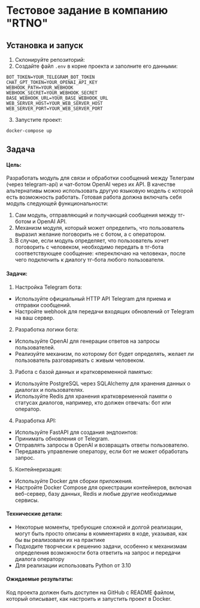 # Тестовое задание в компанию "RTNO"

## Установка и запуск

1. Склонируйте репозиторий:
2. Создайте файл `.env` в корне проекта и заполните его данными:
```env
BOT_TOKEN=YOUR_TELEGRAM_BOT_TOKEN
CHAT_GPT_TOKEN=YOUR_OPENAI_API_KEY
WEBHOOK_PATH=YOUR_WEBHOOK
WEBHOOK_SECRET=YOUR_WEBHOOK_SECRET
BASE_WEBHOOK_URL=YOUR_BASE_WEBHOOK_URL
WEB_SERVER_HOST=YOUR_WEB_SERVER_HOST
WEB_SERVER_PORT=YOUR_WEB_SERVER_PORT
```
3. Запустите проект:
```bash
docker-compose up
```

## Задача

#### Цель:
 Разработать модуль для связи и обработки сообщений между Телеграм (через telegram-api) и чат-ботом OpenAI через их API. В качестве альтернативы можно использовать другую языковую модель с которой есть возможность работать.
 Готовая работа должна включать себя модуль следующей функциональности:
 1) Сам модуль, отправляющий и получающий сообщения между тг-ботом и OpenAI API.
 2) Механизм модуля, который может определить, что пользователь выразил желание поговорить не с ботом, а с оператором.
 3) В случае, если модуль определяет, что пользователь хочет поговорить с человеком, необходимо передать в тг-бота соответствующее сообщение: «переключаю на человека», после чего подключить к диалогу тг-бота любого пользователя. 
#### Задачи:
 1. Настройка Telegram бота:
   - Используйте официальный HTTP API Telegram для приема и отправки сообщений.
   - Настройте webhook для передачи входящих обновлений от Telegram на ваш сервер.
 2. Разработка логики бота:
   - Используйте OpenAI для генерации ответов на запросы пользователей.
   - Реализуйте механизм, по которому бот будет определять, желает ли пользователь 
разговаривать с живым человеком.
 3. Работа с базой данных и кратковременной памятью:
   - Используйте PostgreSQL через SQLAlchemy для хранения данных о диалогах и пользователях.
   - Используйте Redis для хранения кратковременной памяти о статусах диалогов, например, кто должен отвечать: бот или оператор.
 4. Разработка API:
   - Используйте FastAPI для создания эндпоинтов:
   - Принимать обновления от Telegram.
   - Отправлять запросы в OpenAI и возвращать ответы пользователю.
   - Передавать управление оператору, если бот не может обработать запрос.
 5. Контейнеризация:
   - Используйте Docker для сборки приложения.
   - Настройте Docker Compose для оркестрации контейнеров, включая веб-сервер, базу данных, Redis и любые другие необходимые сервисы.
#### Технические детали:
- Некоторые моменты, требующие сложной и долгой реализации, могут быть просто описаны в комментариях в коде, указывая, как бы вы реализовали их на практике
- Подходите творчески к решению задачи, особенно к механизмам определения возможности бота ответить на запрос и передачи диалога оператору
- Для реализации использовать Python от 3.10
#### Ожидаемые результаты:
Код проекта должен быть доступен на GitHub с README файлом, который описывает, как настроить и запустить проект в Docker.

